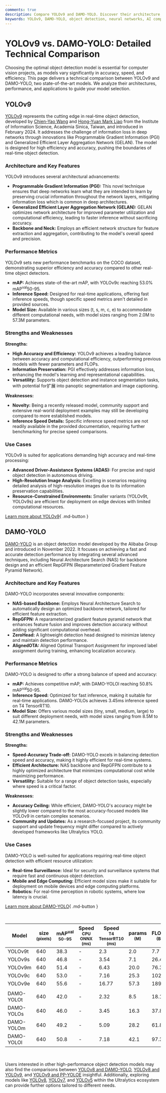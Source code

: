 ```yaml
---
comments: true
description: Compare YOLOv9 and DAMO-YOLO. Discover their architecture, performance, strengths, and use cases to find the best fit for your object detection needs.
keywords: YOLOv9, DAMO-YOLO, object detection, neural networks, AI comparison, real-time detection, model efficiency, computer vision, YOLO comparison, Ultralytics
---
```


# YOLOv9 vs. DAMO-YOLO: Detailed Technical Comparison

Choosing the optimal object detection model is essential for computer vision projects, as models vary significantly in accuracy, speed, and efficiency. This page delivers a technical comparison between YOLOv9 and DAMO-YOLO, two state-of-the-art models. We analyze their architectures, performance, and applications to guide your model selection.

<script async src="https://cdn.jsdelivr.net/npm/chart.js"></script>
<script defer src="../../javascript/benchmark.js"></script>

<canvas id="modelComparisonChart" width="1024" height="400" active-models='["YOLOv9", "DAMO-YOLO"]'></canvas>

## YOLOv9

[YOLOv9](https://docs.ultralytics.com/models/yolov9/) represents the cutting edge in real-time object detection, developed by [Chien-Yao Wang](https://arxiv.org/search/?query=Chien-Yao+Wang&searchtype=author) and [Hong-Yuan Mark Liao](https://arxiv.org/search/?query=Hong-Yuan+Mark+Liao&searchtype=author) from the Institute of Information Science, Academia Sinica, Taiwan, and introduced in February 2024. It addresses the challenge of information loss in deep networks through innovations like Programmable Gradient Information (PGI) and Generalized Efficient Layer Aggregation Network (GELAN). The model is designed for high efficiency and accuracy, pushing the boundaries of real-time object detection.

### Architecture and Key Features

YOLOv9 introduces several architectural advancements:

- **Programmable Gradient Information (PGI):** This novel technique ensures that deep networks learn what they are intended to learn by preserving crucial information throughout the network layers, mitigating information loss which is common in deep architectures.
- **Generalized Efficient Layer Aggregation Network (GELAN):** GELAN optimizes network architecture for improved parameter utilization and computational efficiency, leading to faster inference without sacrificing accuracy.
- **Backbone and Neck:** Employs an efficient network structure for feature extraction and aggregation, contributing to the model's overall speed and precision.

### Performance Metrics

YOLOv9 sets new performance benchmarks on the COCO dataset, demonstrating superior efficiency and accuracy compared to other real-time object detectors.

- **mAP:** Achieves state-of-the-art mAP, with YOLOv9c reaching 53.0% mAP<sup>val</sup>50-95.
- **Inference Speed:** Designed for real-time applications, offering fast inference speeds, though specific speed metrics aren't detailed in provided sources.
- **Model Size:** Available in various sizes (t, s, m, c, e) to accommodate different computational needs, with model sizes ranging from 2.0M to 57.3M parameters.

### Strengths and Weaknesses

**Strengths:**

- **High Accuracy and Efficiency:** YOLOv9 achieves a leading balance between accuracy and computational efficiency, outperforming previous models with fewer parameters and FLOPs.
- **Information Preservation:** PGI effectively addresses information loss, enhancing the model's learning and representational capabilities.
- **Versatility:** Supports object detection and instance segmentation tasks, with potential for扩展 into panoptic segmentation and image captioning.

**Weaknesses:**

- **Novelty:** Being a recently released model, community support and extensive real-world deployment examples may still be developing compared to more established models.
- **Inference Speed Details:** Specific inference speed metrics are not readily available in the provided documentation, requiring further benchmarking for precise speed comparisons.

### Use Cases

YOLOv9 is suited for applications demanding high accuracy and real-time processing:

- **Advanced Driver-Assistance Systems (ADAS):** For precise and rapid object detection in autonomous driving.
- **High-Resolution Image Analysis:** Excelling in scenarios requiring detailed analysis of high-resolution images due to its information preservation capabilities.
- **Resource-Constrained Environments:** Smaller variants (YOLOv9t, YOLOv9s) are efficient for deployment on edge devices with limited computational resources.

[Learn more about YOLOv9](https://docs.ultralytics.com/models/yolov9/){ .md-button }

## DAMO-YOLO

[DAMO-YOLO](https://github.com/tinyvision/DAMO-YOLO) is an object detection model developed by the Alibaba Group and introduced in November 2022. It focuses on achieving a fast and accurate detection performance by integrating several advanced techniques, including Neural Architecture Search (NAS) for backbone design and an efficient RepGFPN (Reparameterized Gradient Feature Pyramid Network).

### Architecture and Key Features

DAMO-YOLO incorporates several innovative components:

- **NAS-based Backbone:** Employs Neural Architecture Search to automatically design an optimized backbone network, tailored for efficient feature extraction.
- **RepGFPN:** A reparameterized gradient feature pyramid network that enhances feature fusion and improves detection accuracy without adding significant computational overhead.
- **ZeroHead:** A lightweight detection head designed to minimize latency and maintain detection performance.
- **AlignedOTA:** Aligned Optimal Transport Assignment for improved label assignment during training, enhancing localization accuracy.

### Performance Metrics

DAMO-YOLO is designed to offer a strong balance of speed and accuracy:

- **mAP:** Achieves competitive mAP, with DAMO-YOLOl reaching 50.8% mAP<sup>val</sup>50-95.
- **Inference Speed:** Optimized for fast inference, making it suitable for real-time applications. DAMO-YOLOs achieves 3.45ms inference speed on T4 TensorRT10.
- **Model Size:** Offers various model sizes (tiny, small, medium, large) to suit different deployment needs, with model sizes ranging from 8.5M to 42.1M parameters.

### Strengths and Weaknesses

**Strengths:**

- **Speed-Accuracy Trade-off:** DAMO-YOLO excels in balancing detection speed and accuracy, making it highly efficient for real-time systems.
- **Efficient Architecture:** NAS backbone and RepGFPN contribute to a highly optimized architecture that minimizes computational cost while maximizing performance.
- **Versatility:** Suitable for a range of object detection tasks, especially where speed is a critical factor.

**Weaknesses:**

- **Accuracy Ceiling:** While efficient, DAMO-YOLO's accuracy might be slightly lower compared to the most accuracy-focused models like YOLOv9 in certain complex scenarios.
- **Community and Updates:** As a research-focused project, its community support and update frequency might differ compared to actively developed frameworks like Ultralytics YOLO.

### Use Cases

DAMO-YOLO is well-suited for applications requiring real-time object detection with efficient resource utilization:

- **Real-time Surveillance:** Ideal for security and surveillance systems that require fast and continuous object detection.
- **Mobile and Edge Computing:** Efficient model sizes make it suitable for deployment on mobile devices and edge computing platforms.
- **Robotics:** For real-time perception in robotic systems, where low latency is crucial.

[Learn more about DAMO-YOLO](https://github.com/tinyvision/DAMO-YOLO){ .md-button }

<br>

| Model      | size<br><sup>(pixels) | mAP<sup>val<br>50-95 | Speed<br><sup>CPU ONNX<br>(ms) | Speed<br><sup>T4 TensorRT10<br>(ms) | params<br><sup>(M) | FLOPs<br><sup>(B) |
| ---------- | --------------------- | -------------------- | ------------------------------ | ----------------------------------- | ------------------ | ----------------- |
| YOLOv9t    | 640                   | 38.3                 | -                              | 2.3                                 | 2.0                | 7.7               |
| YOLOv9s    | 640                   | 46.8                 | -                              | 3.54                                | 7.1                | 26.4              |
| YOLOv9m    | 640                   | 51.4                 | -                              | 6.43                                | 20.0               | 76.3              |
| YOLOv9c    | 640                   | 53.0                 | -                              | 7.16                                | 25.3               | 102.1             |
| YOLOv9e    | 640                   | 55.6                 | -                              | 16.77                               | 57.3               | 189.0             |
|            |                       |                      |                                |                                     |                    |                   |
| DAMO-YOLOt | 640                   | 42.0                 | -                              | 2.32                                | 8.5                | 18.1              |
| DAMO-YOLOs | 640                   | 46.0                 | -                              | 3.45                                | 16.3               | 37.8              |
| DAMO-YOLOm | 640                   | 49.2                 | -                              | 5.09                                | 28.2               | 61.8              |
| DAMO-YOLOl | 640                   | 50.8                 | -                              | 7.18                                | 42.1               | 97.3              |

<br>

Users interested in other high-performance object detection models may also find the comparisons between [YOLOv8 and DAMO-YOLO](https://docs.ultralytics.com/compare/damo-yolo-vs-yolov8/), [YOLOv8 and YOLOv9](https://docs.ultralytics.com/compare/yolov8-vs-yolov9/), and [YOLOv9 and PP-YOLOE](https://docs.ultralytics.com/compare/pp-yoloe-vs-yolov9/) insightful. Additionally, exploring models like [YOLOv8](https://docs.ultralytics.com/models/yolov8/), [YOLOv7](https://docs.ultralytics.com/models/yolov7/), and [YOLOv5](https://docs.ultralytics.com/models/yolov5/) within the Ultralytics ecosystem can provide further options tailored to different needs.
